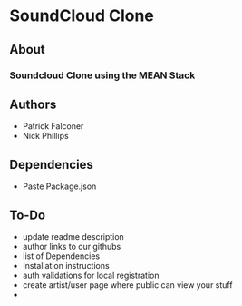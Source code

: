 # SoundCloud Clone
## About
### Soundcloud Clone using the MEAN Stack
## Authors
  * Patrick Falconer
  * Nick Phillips

## Dependencies
  * Paste Package.json

## To-Do
  * update readme description
  * author links to our githubs
  * list of Dependencies
  * Installation instructions
  * auth validations for local registration
  * create artist/user page where public can view your stuff
  * 
